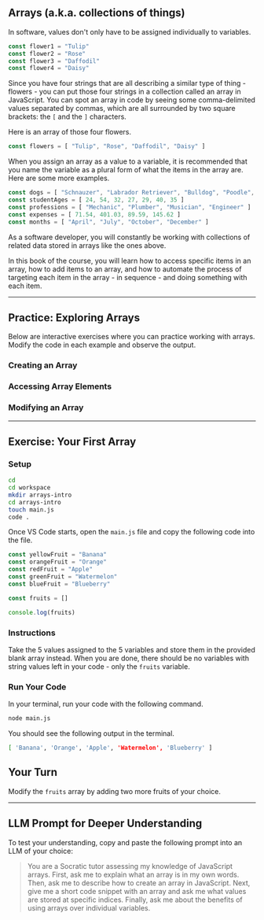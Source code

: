 ## Arrays (a.k.a. collections of things)

In software, values don't only have to be assigned individually to variables.

```js
const flower1 = "Tulip"
const flower2 = "Rose"
const flower3 = "Daffodil"
const flower4 = "Daisy"
```

Since you have four strings that are all describing a similar type of thing - flowers - you can put those four strings in a collection called an array in JavaScript. You can spot an array in code by seeing some comma-delimited values separated by commas, which are all surrounded by two square brackets: the `[` and the `]` characters.

Here is an array of those four flowers.

```js
const flowers = [ "Tulip", "Rose", "Daffodil", "Daisy" ]
```

When you assign an array as a value to a variable, it is recommended that you name the variable as a plural form of what the items in the array are. Here are some more examples.

```js
const dogs = [ "Schnauzer", "Labrador Retriever", "Bulldog", "Poodle", "Collie" ]
const studentAges = [ 24, 54, 32, 27, 29, 40, 35 ]
const professions = [ "Mechanic", "Plumber", "Musician", "Engineer" ]
const expenses = [ 71.54, 401.03, 89.59, 145.62 ]
const months = [ "April", "July", "October", "December" ]
```

As a software developer, you will constantly be working with collections of related data stored in arrays like the ones above.

In this book of the course, you will learn how to access specific items in an array, how to add items to an array, and how to automate the process of targeting each item in the array - in sequence - and doing something with each item.

---

## Practice: Exploring Arrays

Below are interactive exercises where you can practice working with arrays. Modify the code in each example and observe the output.

### Creating an Array
<script async src="//jsfiddle.net/gczipr/ez6ytfqb/12/embed/js,result/dark/"></script>

### Accessing Array Elements
<script async src="//jsfiddle.net/gczipr/sqahvkuf/8/embed/js,result/dark/"></script>

### Modifying an Array
<script async src="//jsfiddle.net/gczipr/sqahvkuf/9/embed/js,result/dark/"></script>

---

## Exercise: Your First Array

### Setup

```sh
cd
cd workspace
mkdir arrays-intro
cd arrays-intro
touch main.js
code .
```

Once VS Code starts, open the `main.js` file and copy the following code into the file.

```js
const yellowFruit = "Banana"
const orangeFruit = "Orange"
const redFruit = "Apple"
const greenFruit = "Watermelon"
const blueFruit = "Blueberry"

const fruits = []

console.log(fruits)
```

### Instructions

Take the 5 values assigned to the 5 variables and store them in the provided blank array instead. When you are done, there should be no variables with string values left in your code - only the `fruits` variable.

### Run Your Code

In your terminal, run your code with the following command.

```sh
node main.js
```

You should see the following output in the terminal.

```sh
[ 'Banana', 'Orange', 'Apple', 'Watermelon', 'Blueberry' ]
```

## Your Turn

Modify the `fruits` array by adding two more fruits of your choice.

---

## LLM Prompt for Deeper Understanding
To test your understanding, copy and paste the following prompt into an LLM of your choice:

> You are a Socratic tutor assessing my knowledge of JavaScript arrays. First, ask me to explain what an array is in my own words. Then, ask me to  describe how to create an array in JavaScript. Next, give me a short code snippet with an array and ask me what values are stored at specific indices. Finally, ask me about the benefits of using arrays over individual variables.

